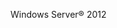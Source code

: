 <Token xmlns:xlink="http://www.w3.org/1999/xlink">Windows  Server® 2012</Token>

<!--HONumber=Jul16_HO3-->


